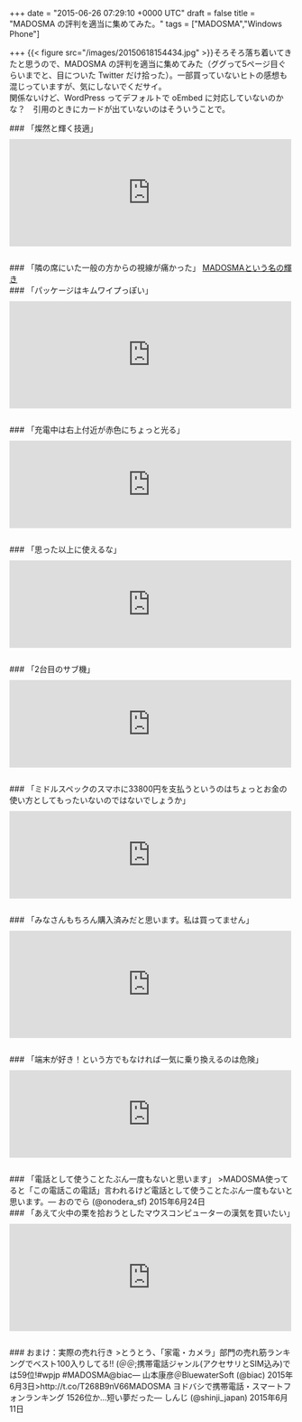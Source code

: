 
+++
date = "2015-06-26 07:29:10 +0000 UTC"
draft = false
title = "MADOSMA の評判を適当に集めてみた。"
tags = ["MADOSMA","Windows Phone"]

+++
{{< figure src="/images/20150618154434.jpg"  >}}そろそろ落ち着いてきたと思うので、MADOSMA の評判を適当に集めてみた（ググって5ページ目ぐらいまでと、目についた Twitter だけ拾った）。一部買っていないヒトの感想も混じっていますが、気にしないでくだサイ。<br/>
関係ないけど、WordPress ってデフォルトで oEmbed に対応していないのかな？　引用のときにカードが出ていないのはそういうことで。

<div class="section">
    ### 「燦然と輝く技適」
    <iframe src="https://hatenablog-parts.com/embed?url=https%3A%2F%2Ftyheeeee.hateblo.jp%2Fentry%2F2015%2F06%2F18%2F%25E5%2590%2588%25E6%25B3%2595_Windows_Phone_%25E3%2581%2593%25E3%2581%25A8_MADOSMA_%25E8%25B2%25B7%25E3%2581%25A3%25E3%2581%259F%25E3%2581%25A3%25E3%2581%259F" title="合法 Windows Phone こと MADOSMA 買ったった - ほげほげー" class="embed-card embed-blogcard" scrolling="no" frameborder="0" style="display: block; width: 100%; height: 190px; max-width: 500px; margin: 10px 0px;"></iframe><br/>


</div>
<div class="section">
    ### 「隣の席にいた一般の方からの視線が痛かった」
    <a href="href">MADOSMAという名の輝き</a><br/>


</div>
<div class="section">
    ### 「パッケージはキムワイプっぽい」
    <iframe src="https://hatenablog-parts.com/embed?url=https%3A%2F%2Fblog.shibayan.jp%2Fentry%2F20150618%2F1434628975" title="流行っているみたいなので MADOSMA を買いました - しばやん雑記" class="embed-card embed-blogcard" scrolling="no" frameborder="0" style="display: block; width: 100%; height: 190px; max-width: 500px; margin: 10px 0px;"></iframe><br/>


</div>
<div class="section">
    ### 「充電中は右上付近が赤色にちょっと光る」
    <iframe src="https://hatenablog-parts.com/embed?url=https%3A%2F%2Fbuchizo.wordpress.com%2F2015%2F06%2F19%2Fmadosma-q501wh" title="MADOSMA Q501WH" class="embed-card embed-webcard" scrolling="no" frameborder="0" style="display: block; width: 100%; height: 155px; max-width: 500px; margin: 10px 0px;"></iframe><br/>


</div>
<div class="section">
    ### 「思った以上に使えるな」
    <iframe src="https://hatenablog-parts.com/embed?url=http%3A%2F%2Festpolis.com%2F2015%2F06%2F18755.html" title="Zenfone2とMADOSMAがやってきた！第29回岡山スマホユーザー会を開催しました | アナザーディメンション" class="embed-card embed-webcard" scrolling="no" frameborder="0" style="display: block; width: 100%; height: 155px; max-width: 500px; margin: 10px 0px;"></iframe><br/>


</div>
<div class="section">
    ### 「2台目のサブ機」
    <iframe src="https://hatenablog-parts.com/embed?url=http%3A%2F%2Fwww.itmedia.co.jp%2Fmobile%2Farticles%2F1506%2F18%2Fnews061.html" title="Windows Phone「MADOSMA」は“格安スマホ”として買いか？" class="embed-card embed-webcard" scrolling="no" frameborder="0" style="display: block; width: 100%; height: 155px; max-width: 500px; margin: 10px 0px;"></iframe><br/>


</div>
<div class="section">
    ### 「ミドルスペックのスマホに33800円を支払うというのはちょっとお金の使い方としてもったいないのではないでしょうか」
    <iframe src="https://hatenablog-parts.com/embed?url=http%3A%2F%2Fcareersmaho.com%2Fmadosma-q501%2F" title="MADOSMA Q501、貴重なWindows Phoneではあるがコスパは悪い" class="embed-card embed-webcard" scrolling="no" frameborder="0" style="display: block; width: 100%; height: 155px; max-width: 500px; margin: 10px 0px;"></iframe><br/>


</div>
<div class="section">
    ### 「みなさんもちろん購入済みだと思います。私は買ってません」
    <iframe src="https://hatenablog-parts.com/embed?url=http%3A%2F%2Fshinji-japan.hatenadiary.jp%2Fentry%2F2015%2F06%2F18%2F225529" title="MADOSMAでおすすめの鳥よけアプリ - shinji-japanのブログ" class="embed-card embed-blogcard" scrolling="no" frameborder="0" style="display: block; width: 100%; height: 190px; max-width: 500px; margin: 10px 0px;"></iframe><br/>


</div>
<div class="section">
    ### 「端末が好き！という方でもなければ一気に乗り換えるのは危険」
    <iframe src="https://hatenablog-parts.com/embed?url=http%3A%2F%2Foctoba.net%2Farchives%2F20150618-android-feature-windows-phone-madosma.html" title="4年ぶりのWindows Phone「MADOSMA」がやってきた！基本的な動きは問題ないレベル　あとはアプリが揃えば | オクトバ" class="embed-card embed-webcard" scrolling="no" frameborder="0" style="display: block; width: 100%; height: 155px; max-width: 500px; margin: 10px 0px;"></iframe><br/>


</div>
<div class="section">
    ### 「電話として使うことたぶん一度もないと思います」
    >MADOSMA使ってると「この電話この電話」言われるけど電話として使うことたぶん一度もないと思います。— おのでら (@onodera_sf) 2015年6月24日<script async="" src="https://platform.twitter.com/widgets.js" charset="utf-8"></script><br/>


</div>
<div class="section">
    ### 「あえて火中の栗を拾おうとしたマウスコンピューターの漢気を買いたい」
    <iframe src="https://hatenablog-parts.com/embed?url=https%3A%2F%2Fblog.daruyanagi.jp%2Fentry%2F2015%2F06%2F18%2F175723" title="懺悔：MADOSMA 買いました。 - だるろぐ" class="embed-card embed-blogcard" scrolling="no" frameborder="0" style="display: block; width: 100%; height: 190px; max-width: 500px; margin: 10px 0px;"></iframe><br/>


</div>
<div class="section">
    ### おまけ：実際の売れ行き
    >とうとう、「家電・カメラ」部門の売れ筋ランキングでベスト100入りしてる!! (＠＠;携帯電話ジャンル(アクセサリとSIM込み)では59位!#wpjp #MADOSMA@biac— 山本康彦＠BluewaterSoft (@biac) 2015年6月3日<script async="" src="https://platform.twitter.com/widgets.js" charset="utf-8"></script>>http://t.co/T268B9nV66MADOSMA ヨドバシで携帯電話・スマートフォンランキング 1526位か…短い夢だった— しんじ (@shinji_japan) 2015年6月11日<script async="" src="https://platform.twitter.com/widgets.js" charset="utf-8"></script>

</div>


